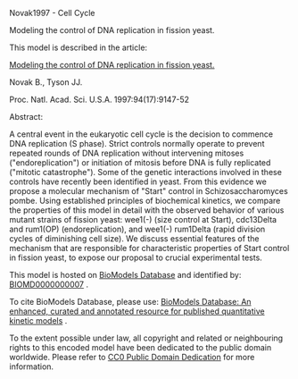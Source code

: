 

Novak1997 - Cell Cycle

Modeling the control of DNA replication in fission yeast.

This model is described in the article:

[Modeling the control of DNA replication in fission
yeast.](http://identifiers.org/pubmed/9256450)

Novak B., Tyson JJ.

Proc. Natl. Acad. Sci. U.S.A. 1997:94(17):9147-52

Abstract:

A central event in the eukaryotic cell cycle is the decision to commence DNA
replication (S phase). Strict controls normally operate to prevent repeated
rounds of DNA replication without intervening mitoses ("endoreplication") or
initiation of mitosis before DNA is fully replicated ("mitotic catastrophe").
Some of the genetic interactions involved in these controls have recently been
identified in yeast. From this evidence we propose a molecular mechanism of
"Start" control in Schizosaccharomyces pombe. Using established principles of
biochemical kinetics, we compare the properties of this model in detail with
the observed behavior of various mutant strains of fission yeast: wee1(-)
(size control at Start), cdc13Delta and rum1(OP) (endoreplication), and
wee1(-) rum1Delta (rapid division cycles of diminishing cell size). We discuss
essential features of the mechanism that are responsible for characteristic
properties of Start control in fission yeast, to expose our proposal to
crucial experimental tests.

This model is hosted on [BioModels Database](http://www.ebi.ac.uk/biomodels/)
and identified by:
[BIOMD0000000007](http://identifiers.org/biomodels.db/BIOMD0000000007) .

To cite BioModels Database, please use: [BioModels Database: An enhanced,
curated and annotated resource for published quantitative kinetic
models](http://identifiers.org/pubmed/20587024) .

To the extent possible under law, all copyright and related or neighbouring
rights to this encoded model have been dedicated to the public domain
worldwide. Please refer to [CC0 Public Domain
Dedication](http://creativecommons.org/publicdomain/zero/1.0/) for more
information.

